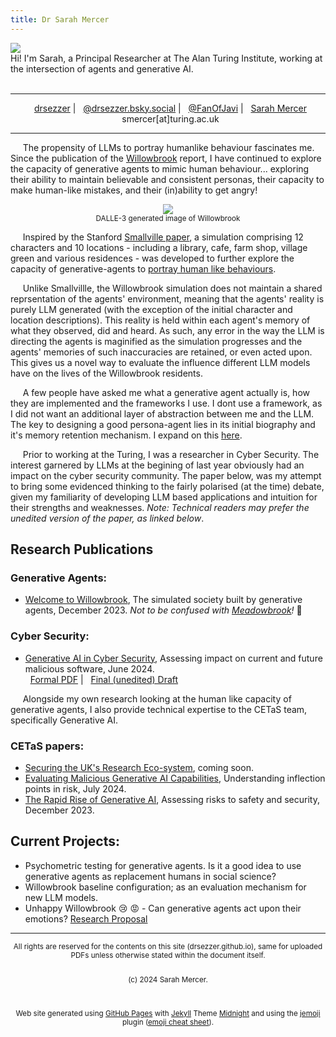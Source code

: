 ```yaml
---
title: Dr Sarah Mercer
---
```

<div class="sm_Parent">
    <div class="sm_child1">
      <img src="https://drsezzer.github.io/profile_pic.png" />
    </div>
    <div class="sm_child2">
      Hi! I'm Sarah, a Principal Researcher at The Alan Turing Institute, working at the intersection of agents and generative AI.
    </div>
</div>

<br>

<hr>
<p valign="center" align="center">
<big><i class="fa-brands fa-square-github"></i></big>&nbsp;&nbsp;<a href="https://github.com/drsezzer/">drsezzer</a> |
<big><i class="fa-brands fa-bluesky"></i></big>&nbsp;&nbsp;<a href="https://bsky.app/profile/drsezzer.bsky.social">@drsezzer.bsky.social</a> |
<big><i class="fa-brands fa-square-x-twitter"></i></big>&nbsp;&nbsp;<a href="https://twitter.com/fanofjavi">@FanOfJavi</a> | 
<big><i class="fa-brands fa-linkedin"></i></big>&nbsp;&nbsp;<a href="https://www.linkedin.com/in/sarah-mercer-033609273">Sarah Mercer</a>
<br>
<big><i class="fa-solid fa-envelope"></i></big>&nbsp;&nbsp;smercer[at]turing.ac.uk
</p>
<hr>

&nbsp;&nbsp;&nbsp;&nbsp; The propensity of LLMs to portray humanlike behaviour fascinates me.  Since the publication of the <a href="https://cetas.turing.ac.uk/publications/welcome-willowbrook">Willowbrook</a> report, I have continued to explore the capacity of generative agents to mimic human behaviour... exploring their ability to maintain believable and consistent personas, their capacity to make human-like mistakes, and their (in)ability to get angry!


<p align=center><img src="https://drsezzer.github.io/willowbrook1.png" /><br>
<small>DALLE-3 generated image of Willowbrook</small></p>

&nbsp;&nbsp;&nbsp;&nbsp; Inspired by the Stanford <a href="https://hai.stanford.edu/news/computational-agents-exhibit-believable-humanlike-behavior">Smallville paper</a>, a simulation comprising 12 characters and 10 locations - including a library, cafe, farm shop, village green and various residences - was developed to further explore the capacity of generative-agents to [portray human like behaviours](layers.md).


&nbsp;&nbsp;&nbsp;&nbsp; Unlike Smallvillle, the Willowbrook simulation does not maintain a shared reprsentation of the agents' environment, meaning that the agents' reality is purely LLM generated (with the exception of the initial character and location descriptions).  This reality is held within each agent's memory of what they observed, did and heard. As such, any error in the way the LLM is directing the agents is maginified as the simulation progresses and the agents' memories of such inaccuracies are retained, or even acted upon.  This gives us a novel way to evaluate the influence different LLM models have on the lives of the Willowbrook residents.


&nbsp;&nbsp;&nbsp;&nbsp; A few people have asked me what a generative agent actually is, how they are implemented and the frameworks I use.  I dont use a framework, as I did not want an additional layer of abstraction between me and the LLM.  The key to designing a good persona-agent lies in its initial biography and it's memory retention mechanism. I expand on this [here](agent_architecture.md).


&nbsp;&nbsp;&nbsp;&nbsp; Prior to working at the Turing, I was a researcher in Cyber Security.  The interest garnered by LLMs at the begining of last year obviously had an impact on the cyber security community.  The paper below, was my attempt to bring some evidenced thinking to the fairly polarised (at the time) debate, given my familiarity of developing LLM based applications and intuition for their strengths and weaknesses.  <i>Note: Technical readers may prefer the unedited version of the paper, as linked below</i>.


## Research Publications

### Generative Agents:

* [Welcome to Willowbrook](https://cetas.turing.ac.uk/publications/welcome-willowbrook), The simulated society built by generative agents, December 2023.  <i>Not to be confused with <a href="https://www.technologyreview.com/2024/11/27/1107377/a-minecraft-town-of-ai-characters-made-friends-invented-jobs-and-spread-religion/">Meadowbrook</a>!</i> :thinking:

### Cyber Security:

* [Generative AI in Cyber Security](https://cetas.turing.ac.uk/publications/generative-ai-cybersecurity), Assessing impact on current and future malicious software, June 2024. <br> 
<i class="fa-solid fa-file-pdf"></i>&nbsp;&nbsp;[Formal PDF](docs/cetas_briefing_paper_-_evaluating_malicious_generative_ai_capabilities.pdf) | <i class="fa-solid fa-pen-ruler"></i>&nbsp;&nbsp;[Final (unedited) Draft](raw_malicious_genai.md)


<p>&nbsp;&nbsp;&nbsp;&nbsp; Alongside my own research looking at the human like capacity of generative agents, I also provide technical expertise to the CETaS team, specifically Generative AI.</p>

### CETaS papers:

* [Securing the UK's Research Eco-system](https://cetas.turing.ac.uk/), coming soon.
* [Evaluating Malicious Generative AI Capabilities](https://cetas.turing.ac.uk/publications/evaluating-malicious-generative-ai-capabilities), Understanding inflection points in risk, July 2024.
* [The Rapid Rise of Generative AI](https://cetas.turing.ac.uk/publications/rapid-rise-generative-ai), Assessing risks to safety and security, December 2023.

## Current Projects:

* Psychometric testing for generative agents.  Is it a good idea to use generative agents as replacement humans in social science?
* Willowbrook baseline configuration; as an evaluation mechanism for new LLM models.
* Unhappy Willowbrook :cry: :rage: - Can generative agents act upon their emotions?  [Research Proposal](rp_unhappy_willowbrook.md)

<hr>

<div align="center">
<small>All rights are reserved for the contents on this site (drsezzer.github.io), same for uploaded PDFs unless otherwise stated within the document itself. 

<br> (c) 2024 Sarah Mercer.

<br><br>Web site generated using <a href="https://docs.github.com/en/pages/getting-started-with-github-pages/about-github-pages">GitHub Pages</a> with <a href="https://jekyllrb.com/">Jekyll</a> Theme <a href="https://github.com/pages-themes/midnight">Midnight</a> and using the <a href="https://github.com/jekyll/jemoji">jemoji</a> plugin (<a href="https://github.com/ikatyang/emoji-cheat-sheet/blob/master/README.md">emoji cheat sheet</a>).

<br><br>
</small>
</div>

